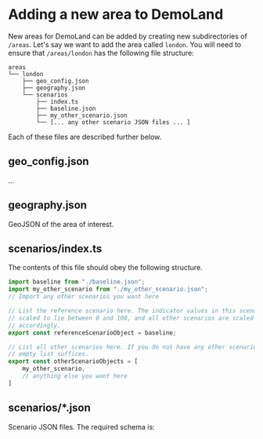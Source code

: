 # Adding a new area to DemoLand

New areas for DemoLand can be added by creating new subdirectories of `/areas`.
Let's say we want to add the area called `london`.
You will need to ensure that `/areas/london` has the following file structure:

```
areas
└── london
    ├── geo_config.json
    ├── geography.json
    └── scenarios
        ├── index.ts
        ├── baseline.json
        ├── my_other_scenario.json
        └── [... any other scenario JSON files ... ]
```

Each of these files are described further below.

## geo_config.json

...

## geography.json

GeoJSON of the area of interest.

## scenarios/index.ts

The contents of this file should obey the following structure.

```typescript
import baseline from "./baseline.json";
import my_other_scenario from "./my_other_scenario.json";
// Import any other scenarios you want here

// List the reference scenario here. The indicator values in this scenario are
// scaled to lie between 0 and 100, and all other scenarios are scaled
// accordingly.
export const referenceScenarioObject = baseline;

// List all other scenarios here. If you do not have any other scenarios, an
// empty list suffices.
export const otherScenarioObjects = [
    my_other_scenario,
    // anything else you want here
]
```

## scenarios/\*.json

Scenario JSON files. The required schema is:
